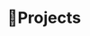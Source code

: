 ---
title: "🧪Projects"
menu:
  sidebar:
    name: "🧪Projects"
    identifier: projects
    weight: 1
    parent: game-design
---